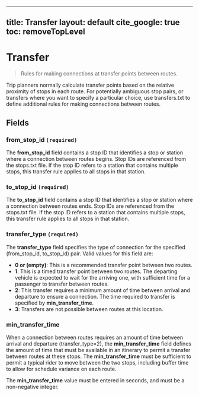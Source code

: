 ---
title: Transfer
layout: default
cite_google: true
toc: removeTopLevel
----

# Transfer

> Rules for making connections at transfer points between routes.

Trip planners normally calculate transfer points based on the relative proximity
of stops in each route. For potentially ambiguous stop pairs, or transfers where
you want to specify a particular choice, use transfers.txt to define additional
rules for making connections between routes.

## Fields

### from_stop_id `(required)`

The **from_stop_id** field contains a stop ID that identifies a stop or station
where a connection between routes begins. Stop IDs are referenced from the
stops.txt file. If the stop ID refers to a station that contains multiple stops,
this transfer rule applies to all stops in that station.

### to_stop_id `(required)`

The **to_stop_id** field contains a stop ID that identifies a stop or station
where a connection between routes ends. Stop IDs are referenced from the
stops.txt file. If the stop ID refers to a station that contains multiple stops,
this transfer rule applies to all stops in that station.

### transfer_type `(required)`

The **transfer_type** field specifies the type of connection for the specified
(from_stop_id, to_stop_id) pair. Valid values for this field are:

 - **0 or (empty)**: This is a recommended transfer point between two routes.
 - **1**: This is a timed transfer point between two routes. The departing
    vehicle is expected to wait for the arriving one, with sufficient time for a
    passenger to transfer between routes.
 - **2**: This transfer requires a minimum amount of time between arrival and
    departure to ensure a connection. The time required to transfer is specified
    by **min_transfer_time**.
 - **3**: Transfers are not possible between routes at this location.

### min_transfer_time

When a connection between routes requires an amount of time between arrival and
departure (transfer_type=2), the **min_transfer_time** field defines the amount
of time that must be available in an itinerary to permit a transfer between
routes at these stops. The **min_transfer_time** must be sufficient to permit a
typical rider to move between the two stops, including buffer time to allow for
schedule variance on each route.

The **min_transfer_time** value must be entered in seconds, and must be a
non-negative integer.
